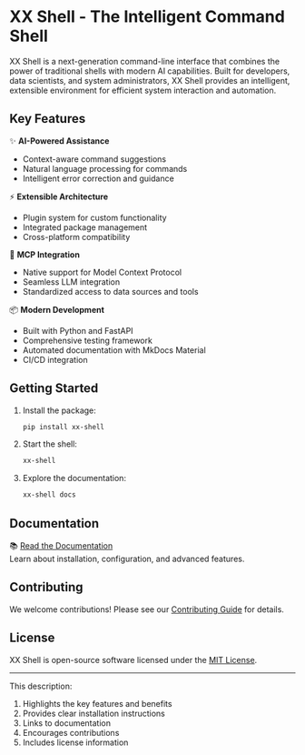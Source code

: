 # XX Shell - The Intelligent Command Shell

XX Shell is a next-generation command-line interface that combines the power of traditional shells with modern AI capabilities. Built for developers, data scientists, and system administrators, XX Shell provides an intelligent, extensible environment for efficient system interaction and automation.

## Key Features

✨ **AI-Powered Assistance**  
- Context-aware command suggestions
- Natural language processing for commands
- Intelligent error correction and guidance

⚡ **Extensible Architecture**  
- Plugin system for custom functionality
- Integrated package management
- Cross-platform compatibility

🔗 **MCP Integration**  
- Native support for Model Context Protocol
- Seamless LLM integration
- Standardized access to data sources and tools

📦 **Modern Development**  
- Built with Python and FastAPI
- Comprehensive testing framework
- Automated documentation with MkDocs Material
- CI/CD integration

## Getting Started

1. Install the package:
   ```bash
   pip install xx-shell
   ```

2. Start the shell:
   ```bash
   xx-shell
   ```

3. Explore the documentation:
   ```bash
   xx-shell docs
   ```

## Documentation

📚 [Read the Documentation](https://your-org.github.io/xx-aider/)  
Learn about installation, configuration, and advanced features.

## Contributing

We welcome contributions! Please see our [Contributing Guide](CONTRIBUTING.md) for details.

## License

XX Shell is open-source software licensed under the [MIT License](LICENSE).

---

This description:
1. Highlights the key features and benefits
2. Provides clear installation instructions
3. Links to documentation
4. Encourages contributions
5. Includes license information
